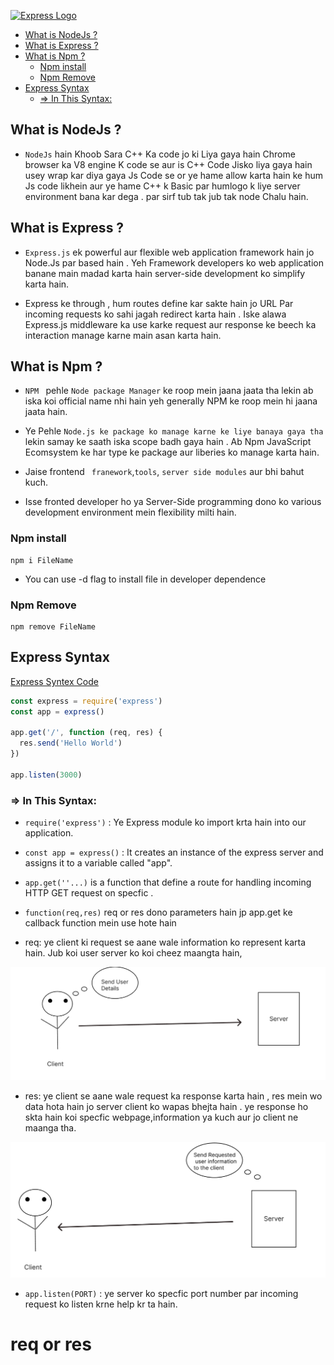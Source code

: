 
[![Express Logo](https://i.cloudup.com/zfY6lL7eFa-3000x3000.png)](http://expressjs.com/)

- [What is NodeJs ?](#what-is-nodejs-)
- [What is Express ?](#what-is-express-)
- [What is Npm ?](#what-is-npm-)
  - [Npm install](#npm-install)
  - [Npm Remove](#npm-remove)
- [Express Syntax](#express-syntax)
  - [=\> In This Syntax:](#-in-this-syntax)




## What is NodeJs ?

- `NodeJs` hain Khoob Sara C++ Ka code jo ki Liya gaya hain Chrome browser ka V8 engine K code se aur is C++ Code Jisko liya gaya hain usey wrap kar diya gaya Js Code se or ye hame allow karta hain ke hum Js code likhein aur ye hame C++ k Basic par humlogo k liye server environment bana kar dega . par sirf tub tak jub tak node Chalu hain.

## What is Express ?

- ` Express.js `  ek powerful aur flexible web application framework hain jo Node.Js par based hain . Yeh Framework developers ko web application banane main madad karta hain server-side development ko simplify karta hain.
  
- Express ke through , hum  routes define kar sakte hain jo URL Par incoming requests ko sahi jagah redirect karta hain . Iske alawa Express.js middleware ka use karke request aur response ke beech ka interaction manage karne main asan karta hain.


## What is Npm ?

- `NPM ` pehle `Node package Manager` ke roop mein jaana jaata tha lekin ab iska koi official name nhi hain yeh generally NPM ke roop mein hi jaana jaata hain.

- Ye Pehle `Node.js ke package ko manage karne ke liye banaya gaya tha` lekin samay ke saath iska scope badh gaya hain . Ab Npm JavaScript Ecomsystem ke har type ke package aur liberies ko manage karta hain.

- Jaise frontend ` franework`,` tools `, `server side modules` aur bhi bahut kuch.
- Isse fronted developer ho ya Server-Side programming dono ko various development environment mein flexibility milti hain.
  

### Npm install 

```console
npm i FileName
```

- You can use -d flag to install file in developer dependence


### Npm Remove

```console
npm remove FileName
```


## Express Syntax
<a href="./03_Day_Express_Basic/03_StarterCode/ExpressSyntex">Express Syntex Code</a>



```js
const express = require('express')
const app = express()

app.get('/', function (req, res) {
  res.send('Hello World')
})

app.listen(3000) 

```

### => In This Syntax:

- `require('express')`  :  Ye Express module ko import krta hain  into our application.
- `const app = express()`   : It creates an instance of the express server and assigns it to a variable called "app".

- `app.get(''...)` is a function that define a route for handling incoming HTTP GET request  on specfic . 


- `function(req,res)` req or res dono parameters hain jp app.get ke callback function mein use hote hain

- req: ye client ki request se aane wale information ko represent karta hain. Jub koi user server ko koi cheez maangta hain,


<!--  -->

<img src="../Image/Req.png">



- res: ye client se aane wale request ka response karta hain , res mein wo data hota hain jo server client ko wapas bhejta hain . ye response ho skta hain koi specfic webpage,information ya kuch aur jo client ne maanga tha.

<img src="../Image/res.png">
<!-- Image  -->


- `app.listen(PORT)` : ye server ko specfic port number par incoming request ko listen krne help kr ta hain.





# req or res
